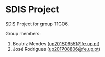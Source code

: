 # SDIS Project

SDIS Project for group T1G06.

Group members:

1. Beatriz Mendes (up201806551@fe.up.pt)
2. José Rodrigues (up201708806@fe.up.pt)
